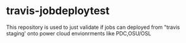 # travis-jobdeploytest
This repository is used to just validate if jobs can deployed from "travis staging' onto power cloud envionrments like PDC,OSU/OSL
